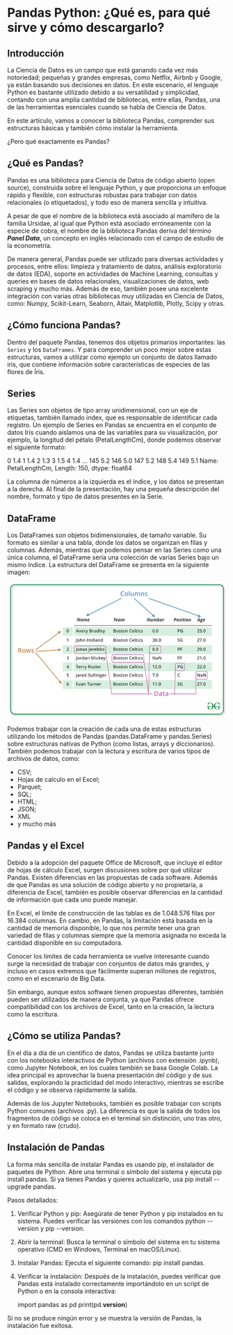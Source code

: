 # Pandas Python: ¿Qué es, para qué sirve y cómo descargarlo?

## Introducción
La Ciencia de Datos es un campo que está ganando cada vez más notoriedad; pequeñas y grandes empresas, como Netflix, Airbnb y Google, ya están basando sus decisiones en datos. En este escenario, el lenguaje Python es bastante utilizado debido a su versatilidad y simplicidad, contando con una amplia cantidad de bibliotecas, entre ellas, Pandas, una de las herramientas esenciales cuando se habla de Ciencia de Datos.

En este artículo, vamos a conocer la biblioteca Pandas, comprender sus estructuras básicas y también cómo instalar la herramienta.

¿Pero qué exactamente es Pandas?

## ¿Qué es Pandas?
Pandas es una biblioteca para Ciencia de Datos de código abierto (open source), construida sobre el lenguaje Python, y que proporciona un enfoque rápido y flexible, con estructuras robustas para trabajar con datos relacionales (o etiquetados), y todo eso de manera sencilla y intuitiva.

A pesar de que el nombre de la biblioteca está asociado al mamífero de la familia Ursidae, al igual que Python está asociado erróneamente con la especie de cobra, el nombre de la biblioteca Pandas deriva del término ___Panel Data___, un concepto en inglés relacionado con el campo de estudio de la econometría.

De manera general, Pandas puede ser utilizado para diversas actividades y procesos, entre ellos: limpieza y tratamiento de datos, análisis exploratorio de datos (EDA), soporte en actividades de Machine Learning, consultas y queries en bases de datos relacionales, visualizaciones de datos, web scraping y mucho más. Además de eso, también posee una excelente integración con varias otras bibliotecas muy utilizadas en Ciencia de Datos, como: Numpy, Scikit-Learn, Seaborn, Altair, Matplotlib, Plotly, Scipy y otras.

## ¿Cómo funciona Pandas?
Dentro del paquete Pandas, tenemos dos objetos primarios importantes: las ``Series`` y los ``DataFrames``. Y para comprender un poco mejor sobre estas estructuras, vamos a utilizar como ejemplo un conjunto de datos llamado iris, que contiene información sobre características de especies de las flores de Íris.

## Series
Las Series son objetos de tipo array unidimensional, con un eje de etiquetas, también llamado index, que es responsable de identificar cada registro. Un ejemplo de Series en Pandas se encuentra en el conjunto de datos Iris cuando aislamos una de las variables para su visualización, por ejemplo, la longitud del pétalo (PetalLengthCm), donde podemos observar el siguiente formato:

0      1.4
1      1.4
2      1.3
3      1.5
4      1.4
      ... 
145    5.2
146    5.0
147    5.2
148    5.4
149    5.1
Name: PetalLengthCm, Length: 150, dtype: float64

La columna de números a la izquierda es el índice, y los datos se presentan a la derecha. Al final de la presentación, hay una pequeña descripción del nombre, formato y tipo de datos presentes en la Serie.

## DataFrame
Los DataFrames son objetos bidimensionales, de tamaño variable. Su formato es similar a una tabla, donde los datos se organizan en filas y columnas. Además, mientras que podemos pensar en las Series como una única columna, el DataFrame sería una colección de varias Series bajo un mismo índice. La estructura del DataFrame se presenta en la siguiente imagen:

![dataframe](image.png)

Podemos trabajar con la creación de cada una de estas estructuras utilizando los métodos de Pandas (pandas.DataFrame y pandas.Series) sobre estructuras nativas de Python (como listas, arrays y diccionarios). También podemos trabajar con la lectura y escritura de varios tipos de archivos de datos, como:

- CSV;
- Hojas de calculo en el Excel;
- Parquet;
- SQL;
- HTML;
- JSON;
- XML
- y mucho más

## Pandas y el Excel
Debido a la adopción del paquete Office de Microsoft, que incluye el editor de hojas de cálculo Excel, surgen discusiones sobre por qué utilizar Pandas. Existen diferencias en las propuestas de cada software. Además de que Pandas es una solución de código abierto y no propietaria, a diferencia de Excel, también es posible observar diferencias en la cantidad de información que cada uno puede manejar.

En Excel, el límite de construcción de las tablas es de 1.048.576 filas por 16.384 columnas. En cambio, en Pandas, la limitación está basada en la cantidad de memoria disponible, lo que nos permite tener una gran variedad de filas y columnas siempre que la memoria asignada no exceda la cantidad disponible en su computadora.

Conocer los límites de cada herramienta se vuelve interesante cuando surge la necesidad de trabajar con conjuntos de datos más grandes, y incluso en casos extremos que fácilmente superan millones de registros, como en el escenario de Big Data.

Sin embargo, aunque estos software tienen propuestas diferentes, también pueden ser utilizados de manera conjunta, ya que Pandas ofrece compatibilidad con los archivos de Excel, tanto en la creación, la lectura como la escritura.

## ¿Cómo se utiliza Pandas?
En el día a día de un científico de datos, Pandas se utiliza bastante junto con los notebooks interactivos de Python (archivos con extensión .ipynb), como Jupyter Notebook, en los cuales también se basa Google Colab. La idea principal es aprovechar la buena presentación del código y de sus salidas, explorando la practicidad del modo interactivo, mientras se escribe el código y se observa rápidamente la salida.

Además de los Jupyter Notebooks, también es posible trabajar con scripts Python comunes (archivos .py). La diferencia es que la salida de todos los fragmentos de código se coloca en el terminal sin distinción, uno tras otro, y en formato raw (crudo).

## Instalación de Pandas

La forma más sencilla de instalar Pandas es usando pip, el instalador de paquetes de Python. Abre una terminal o símbolo del sistema y ejecuta pip install pandas. Si ya tienes Pandas y quieres actualizarlo, usa pip install --upgrade pandas. 

Pasos detallados:
1. Verificar Python y pip:
Asegúrate de tener Python y pip instalados en tu sistema. Puedes verificar las versiones con los comandos python --version y pip --version. 

2. Abrir la terminal:
Busca la terminal o símbolo del sistema en tu sistema operativo (CMD en Windows, Terminal en macOS/Linux). 

3. Instalar Pandas:
Ejecuta el siguiente comando: pip install pandas.

4. Verificar la instalación:
Después de la instalación, puedes verificar que Pandas está instalado correctamente importándolo en un script de Python o en la consola interactiva: 

   import pandas as pd
   print(pd.__version__)

 Si no se produce ningún error y se muestra la versión de Pandas, la instalación fue exitosa.   

